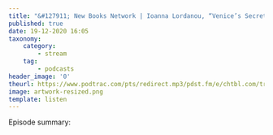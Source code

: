 ```yaml
---
title: "&#127911; New Books Network | Ioanna Lordanou, “Venice’s Secret Service:…"
published: true
date: 19-12-2020 16:05
taxonomy:
    category:
        - stream
    tag:
        - podcasts
header_image: '0'
theurl: https://www.podtrac.com/pts/redirect.mp3/pdst.fm/e/chtbl.com/track/1C3AGD/traffic.megaphone.fm/LIT4449955791.mp3
image: artwork-resized.png
template: listen
--- 
```

Episode summary: 
